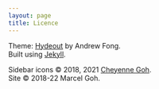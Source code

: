 ```yaml
---
layout: page
title: Licence
---
```

Theme: [Hydeout](https://fongandrew.github.io/hydeout) by Andrew Fong.  
Built using [Jekyll](http://jekyllrb.com).  

Sidebar icons &copy; 2018, 2021 [Cheyenne Goh](https://cheyennegoh.github.io).  
Site &copy; 2018-22 Marcel Goh.
